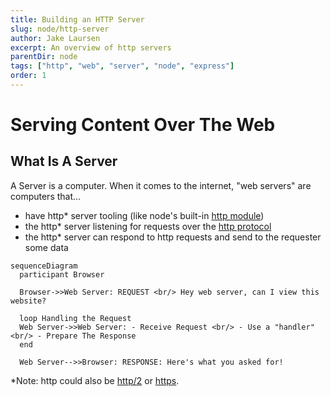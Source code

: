 ```yaml
---
title: Building an HTTP Server
slug: node/http-server
author: Jake Laursen
excerpt: An overview of http servers
parentDir: node
tags: ["http", "web", "server", "node", "express"]
order: 1
---
```


# Serving Content Over The Web

## What Is A Server
A Server is a computer. When it comes to the internet, "web servers" are computers that...
- have http* server tooling (like node's built-in [http module](https://nodejs.org/dist/latest-v18.x/docs/api/http.html))
- the http* server listening for requests over the [http protocol](https://developer.mozilla.org/en-US/docs/Web/HTTP/Overview)
- the http* server can respond to http requests and send to the requester some data
```mermaid
sequenceDiagram
  participant Browser

  Browser->>Web Server: REQUEST <br/> Hey web server, can I view this website?

  loop Handling the Request
  Web Server->>Web Server: - Receive Request <br/> - Use a "handler" <br/> - Prepare The Response
  end

  Web Server-->>Browser: RESPONSE: Here's what you asked for!
```

*Note: http could also be [http/2](https://nodejs.org/dist/latest-v18.x/docs/api/http2.html) or [https](https://nodejs.org/dist/latest-v18.x/docs/api/https.html).